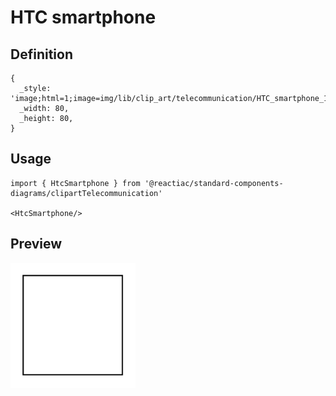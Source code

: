 # HTC smartphone

## Definition

```
{
  _style: 'image;html=1;image=img/lib/clip_art/telecommunication/HTC_smartphone_128x128.pngstrokeColor=none;',
  _width: 80,
  _height: 80,
}
```

## Usage

```
import { HtcSmartphone } from '@reactiac/standard-components-diagrams/clipartTelecommunication'

<HtcSmartphone/>
```

## Preview

<img src="./htc-smartphone.png" width="200"/>
